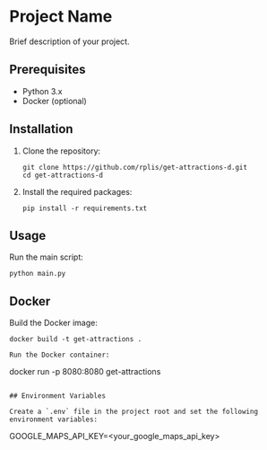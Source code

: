 # Project Name

Brief description of your project.

## Prerequisites

- Python 3.x
- Docker (optional)

## Installation

1. Clone the repository:
   ```
   git clone https://github.com/rplis/get-attractions-d.git
   cd get-attractions-d
   ```

2. Install the required packages:
   ```
   pip install -r requirements.txt
   ```

## Usage

Run the main script:
```
python main.py
```

## Docker

Build the Docker image:
```
docker build -t get-attractions .

Run the Docker container:
```
docker run -p 8080:8080 get-attractions
```

## Environment Variables

Create a `.env` file in the project root and set the following environment variables:
```
GOOGLE_MAPS_API_KEY=<your_google_maps_api_key>
```
